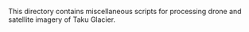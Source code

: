 This directory contains miscellaneous scripts for processing drone and satellite imagery of Taku Glacier.
